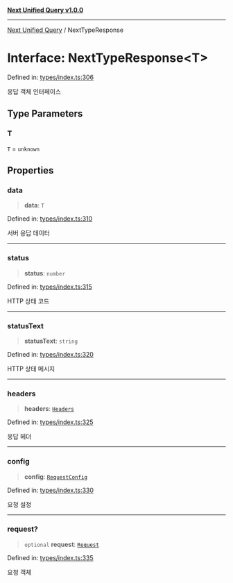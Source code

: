 [**Next Unified Query v1.0.0**](../README.md)

***

[Next Unified Query](../globals.md) / NextTypeResponse

# Interface: NextTypeResponse\<T\>

Defined in: [types/index.ts:306](https://github.com/newExpand/next-unified-query/blob/main/packages/core/src/types/index.ts#L306)

응답 객체 인터페이스

## Type Parameters

### T

`T` = `unknown`

## Properties

### data

> **data**: `T`

Defined in: [types/index.ts:310](https://github.com/newExpand/next-unified-query/blob/main/packages/core/src/types/index.ts#L310)

서버 응답 데이터

***

### status

> **status**: `number`

Defined in: [types/index.ts:315](https://github.com/newExpand/next-unified-query/blob/main/packages/core/src/types/index.ts#L315)

HTTP 상태 코드

***

### statusText

> **statusText**: `string`

Defined in: [types/index.ts:320](https://github.com/newExpand/next-unified-query/blob/main/packages/core/src/types/index.ts#L320)

HTTP 상태 메시지

***

### headers

> **headers**: [`Headers`](https://developer.mozilla.org/docs/Web/API/Headers)

Defined in: [types/index.ts:325](https://github.com/newExpand/next-unified-query/blob/main/packages/core/src/types/index.ts#L325)

응답 헤더

***

### config

> **config**: [`RequestConfig`](RequestConfig.md)

Defined in: [types/index.ts:330](https://github.com/newExpand/next-unified-query/blob/main/packages/core/src/types/index.ts#L330)

요청 설정

***

### request?

> `optional` **request**: [`Request`](https://developer.mozilla.org/docs/Web/API/Request)

Defined in: [types/index.ts:335](https://github.com/newExpand/next-unified-query/blob/main/packages/core/src/types/index.ts#L335)

요청 객체
